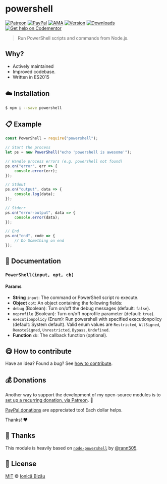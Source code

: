 
# powershell

 [![Patreon](https://img.shields.io/badge/Support%20me%20on-Patreon-%23e6461a.svg)][patreon] [![PayPal](https://img.shields.io/badge/%24-paypal-f39c12.svg)][paypal-donations] [![AMA](https://img.shields.io/badge/ask%20me-anything-1abc9c.svg)](https://github.com/IonicaBizau/ama) [![Version](https://img.shields.io/npm/v/powershell.svg)](https://www.npmjs.com/package/powershell) [![Downloads](https://img.shields.io/npm/dt/powershell.svg)](https://www.npmjs.com/package/powershell) [![Get help on Codementor](https://cdn.codementor.io/badges/get_help_github.svg)](https://www.codementor.io/johnnyb?utm_source=github&utm_medium=button&utm_term=johnnyb&utm_campaign=github)

> Run PowerShell scripts and commands from Node.js.

## Why?

 - Actively maintained
 - Improved codebase.
 - Written in ES2015


## :cloud: Installation

```sh
$ npm i --save powershell
```


## :clipboard: Example



```js
const PowerShell = require("powershell");

// Start the process
let ps = new PowerShell("echo 'powershell is awesome'");

// Handle process errors (e.g. powershell not found)
ps.on("error", err => {
    console.error(err);
});

// Stdout
ps.on("output", data => {
    console.log(data);
});

// Stderr
ps.on("error-output", data => {
    console.error(data);
});

// End
ps.on("end", code => {
    // Do Something on end
});
```

## :memo: Documentation


### `PowerShell(input, opt, cb)`

#### Params
- **String** `input`: The command or PowerShell script ro execute.
- **Object** `opt`: An object containing the following fields:
 - `debug` (Boolean): Turn on/off the debug messages (default: `false`).
 - `noprofile` (Boolean): Turn on/off noprofile parameter (default: `true`).
 - `executionpolicy` (Enum): Run powershell with specified executionpolicy (default: System default). Valid enum values are `Restricted`, `AllSigned`, `RemoteSigned`, `Unrestricted`, `Bypass`, `Undefined`.
- **Function** `cb`: The callback function (optional).



## :yum: How to contribute
Have an idea? Found a bug? See [how to contribute][contributing].


## :moneybag: Donations

Another way to support the development of my open-source modules is
to [set up a recurring donation, via Patreon][patreon]. :rocket:

[PayPal donations][paypal-donations] are appreciated too! Each dollar helps.

Thanks! :heart:

## :cake: Thanks
This module is heavily based on [`node-powershell`](https://github.com/rannn505/node-powershell) by [@rann505](https://github.com/rannn505/).


## :scroll: License

[MIT][license] © [Ionică Bizău][website]

[patreon]: https://www.patreon.com/ionicabizau
[paypal-donations]: https://www.paypal.com/cgi-bin/webscr?cmd=_s-xclick&hosted_button_id=RVXDDLKKLQRJW
[donate-now]: http://i.imgur.com/6cMbHOC.png

[license]: http://showalicense.com/?fullname=Ionic%C4%83%20Biz%C4%83u%20%3Cbizauionica%40gmail.com%3E%20(https%3A%2F%2Fionicabizau.net)&year=2015#license-mit
[website]: https://ionicabizau.net
[contributing]: /CONTRIBUTING.md
[docs]: /DOCUMENTATION.md
